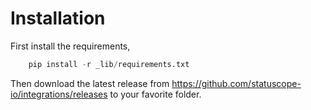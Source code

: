 # Installation

First install the requirements,

```python
    pip install -r _lib/requirements.txt
```

Then download the latest release from https://github.com/statuscope-io/integrations/releases to your favorite folder.
